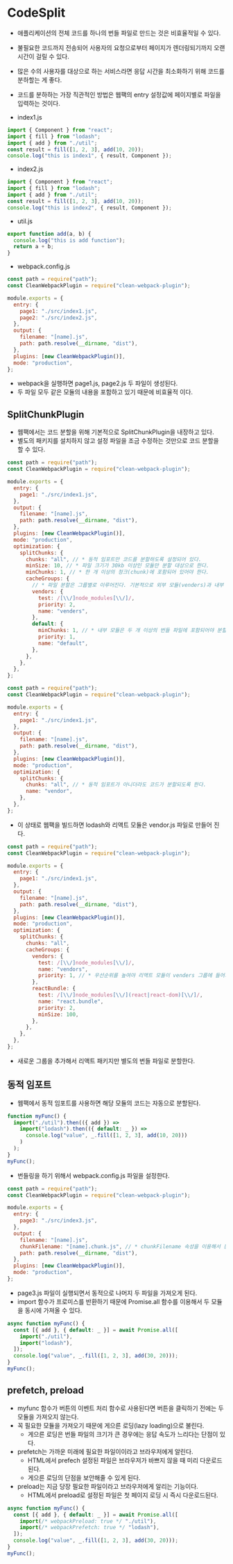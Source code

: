 # CodeSplit

- 애플리케이션의 전체 코드를 하나의 번들 파일로 만드는 것은 비효율적일 수 있다.
- 불필요한 코드까지 전송되어 사용자의 요청으로부터 페이지가 렌더링되기까지 오랜 시간이 걸릴 수 있다.
- 많은 수의 사용자를 대상으로 하는 서비스라면 응답 시간을 최소화하기 위해 코드를 분하할는 게 좋다.
- 코드를 분하하는 가장 직관적인 방법은 웹팩의 entry 설정값에 페이지별로 파일을 입력하는 것이다.

- index1.js

```js
import { Component } from "react";
import { fill } from "lodash";
import { add } from "./util";
const result = fill([1, 2, 3], add(10, 20));
console.log("this is index1", { result, Component });
```

- index2.js

```js
import { Component } from "react";
import { fill } from "lodash";
import { add } from "./util";
const result = fill([1, 2, 3], add(10, 20));
console.log("this is index2", { result, Component });
```

- util.js

```js
export function add(a, b) {
  console.log("this is add function");
  return a + b;
}
```

- webpack.config.js

```js
const path = require("path");
const CleanWebpackPlugin = require("clean-webpack-plugin");

module.exports = {
  entry: {
    page1: "./src/index1.js",
    page2: "./src/index2.js",
  },
  output: {
    filename: "[name].js",
    path: path.resolve(__dirname, "dist"),
  },
  plugins: [new CleanWebpackPlugin()],
  mode: "production",
};
```

- webpack을 실행하면 page1.js, page2.js 두 파일이 생성된다.
- 두 파일 모두 같은 모듈의 내용을 포함하고 있기 때문에 비효율적 이다.

## SplitChunkPlugin

- 웹팩에서는 코드 분할을 위해 기본적으로 SplitChunkPlugin을 내장하고 있다.
- 별도의 패키지를 설치하지 않고 설정 파일을 조금 수정하는 것만으로 코드 분할을 할 수 있다.

```js
const path = require("path");
const CleanWebpackPlugin = require("clean-webpack-plugin");

module.exports = {
  entry: {
    page1: "./src/index1.js",
  },
  output: {
    filename: "[name].js",
    path: path.resolve(__dirname, "dist"),
  },
  plugins: [new CleanWebpackPlugin()],
  mode: "production",
  optimization: {
    splitChunks: {
      chunks: "all", // * 동적 임포트만 코드를 분할하도록 설정되어 있다.
      minSize: 10, // * 파일 크기가 30kb 이상인 모듈만 분할 대상으로 한다.
      minChunks: 1, // * 한 개 이상의 청크(chunk)에 포함되어 있어야 한다.
      cacheGroups: {
        // * 파일 분할은 그룹별로 이루어진다. 기본적으로 외부 모듈(venders)과 내부 모듈(default) 두 그룹으로 설정되어 있다.
        vendors: {
          test: /[\\/]node_modules[\\/]/,
          priority: 2,
          name: "venders",
        },
        default: {
          minChunks: 1, // * 내부 모듈은 두 개 이상의 번들 파일에 포함되어야 분할된다.
          priority: 1,
          name: "default",
        },
      },
    },
  },
};
```

```js
const path = require("path");
const CleanWebpackPlugin = require("clean-webpack-plugin");

module.exports = {
  entry: {
    page1: "./src/index1.js",
  },
  output: {
    filename: "[name].js",
    path: path.resolve(__dirname, "dist"),
  },
  plugins: [new CleanWebpackPlugin()],
  mode: "production",
  optimization: {
    splitChunks: {
      chunks: "all", // * 동적 임포트가 아니더라도 코드가 분할되도록 한다.
      name: "vendor",
    },
  },
};
```

- 이 상태로 웹팩을 빌드하면 lodash와 리액트 모듈은 vendor.js 파일로 만들어 진다.

```js
const path = require("path");
const CleanWebpackPlugin = require("clean-webpack-plugin");

module.exports = {
  entry: {
    page1: "./src/index1.js",
  },
  output: {
    filename: "[name].js",
    path: path.resolve(__dirname, "dist"),
  },
  plugins: [new CleanWebpackPlugin()],
  mode: "production",
  optimization: {
    splitChunks: {
      chunks: "all",
      cacheGroups: {
        vendors: {
          test: /[\\/]node_modules[\\/]/,
          name: "vendors",
          priority: 1, // * 우선순위를 높여야 리액트 모듈이 venders 그룹에 들어가지 않는다.
        },
        reactBundle: {
          test: /[\\/]node_modules[\\/](react|react-dom)[\\/]/,
          name: "react.bundle",
          priority: 2,
          minSize: 100,
        },
      },
    },
  },
};
```

- 새로운 그룹을 추가해서 리액트 패키지만 별도의 번들 파일로 분할한다.

## 동적 임포트

- 웹팩에서 동적 임포트를 사용하면 해당 모듈의 코드는 자동으로 분할된다.

```js
function myFunc() {
  import("./util").then(({ add }) =>
    import("lodash").then(({ default: _ }) =>
      console.log("value", _.fill([1, 2, 3], add(10, 20)))
    )
  );
}
myFunc();
```

- 번들링을 하기 위해서 webpack.config.js 파일을 설정한다.

```js
const path = require("path");
const CleanWebpackPlugin = require("clean-webpack-plugin");

module.exports = {
  entry: {
    page3: "./src/index3.js",
  },
  output: {
    filename: "[name].js",
    chunkFilename: "[name].chunk.js", // * chunkFilename 속성을 이용해서 동적 임포트로 만들어진 번들 파일의 이름을 설정한다.
    path: path.resolve(__dirname, "dist"),
  },
  plugins: [new CleanWebpackPlugin()],
  mode: "production",
};
```

- page3.js 파일이 실행되면서 동적으로 나머지 두 파일을 가져오게 된다.
- import 함수가 프로미스를 반환하기 때문에 Promise.all 함수를 이용해서 두 모듈을 동시에 가져올 수 있다.

```js
async function myFunc() {
  const [{ add }, { default: _ }] = await Promise.all([
    import("./util"),
    import("lodash"),
  ]);
  console.log("value", _.fill([1, 2, 3], add(30, 20)));
}
myFunc();
```

## prefetch, preload

- myfunc 함수가 버튼의 이벤트 처리 함수로 사용된다면 버튼을 클릭하기 전에는 두 모듈을 가져오지 않는다.
- 꼭 필요한 모듈을 가져오기 때문에 게으른 로딩(lazy loading)으로 불린다.
  - 게으른 로딩은 번들 파일의 크기가 큰 경우에는 응답 속도가 느리다는 단점이 있다.
- prefetch는 가까운 미래에 필요한 파일이이라고 브라우저에게 알린다.
  - HTML에서 prefech 설정된 파일은 브라우저가 바쁘지 않을 때 미리 다운로드 된다.
  - 게으른 로딩의 단점을 보안해줄 수 있게 된다.
- preload는 지금 당장 필요한 파일이라고 브라우저에게 알리는 기능이다.
  - HTML에서 preload로 설정된 파일은 첫 페이지 로딩 시 즉시 다운로드된다.

```js
async function myFunc() {
  const [{ add }, { default: _ }] = await Promise.all([
    import(/* webpackPreload: true */ "./util"),
    import(/* webpackPrefetch: true */ "lodash"),
  ]);
  console.log("value", _.fill([1, 2, 3], add(30, 20)));
}
myFunc();
```
